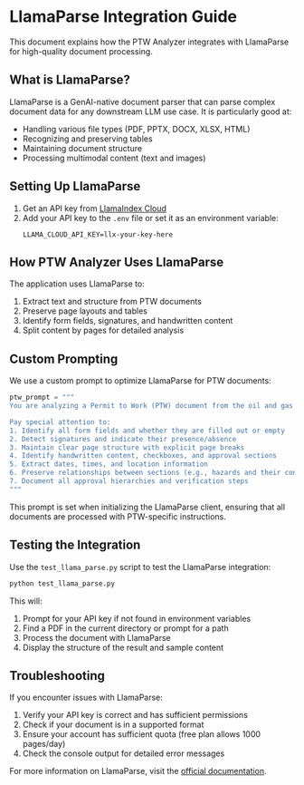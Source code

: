 # LlamaParse Integration Guide

This document explains how the PTW Analyzer integrates with LlamaParse for high-quality document processing.

## What is LlamaParse?

LlamaParse is a GenAI-native document parser that can parse complex document data for any downstream LLM use case. It is particularly good at:

- Handling various file types (PDF, PPTX, DOCX, XLSX, HTML)
- Recognizing and preserving tables
- Maintaining document structure
- Processing multimodal content (text and images)

## Setting Up LlamaParse

1. Get an API key from [LlamaIndex Cloud](https://cloud.llamaindex.ai/api-key)
2. Add your API key to the `.env` file or set it as an environment variable:
   ```
   LLAMA_CLOUD_API_KEY=llx-your-key-here
   ```

## How PTW Analyzer Uses LlamaParse

The application uses LlamaParse to:

1. Extract text and structure from PTW documents
2. Preserve page layouts and tables
3. Identify form fields, signatures, and handwritten content
4. Split content by pages for detailed analysis

## Custom Prompting

We use a custom prompt to optimize LlamaParse for PTW documents:

```python
ptw_prompt = """
You are analyzing a Permit to Work (PTW) document from the oil and gas industry.

Pay special attention to:
1. Identify all form fields and whether they are filled out or empty
2. Detect signatures and indicate their presence/absence
3. Maintain clear page structure with explicit page breaks
4. Identify handwritten content, checkboxes, and approval sections
5. Extract dates, times, and location information
6. Preserve relationships between sections (e.g., hazards and their controls)
7. Document all approval hierarchies and verification steps
"""
```

This prompt is set when initializing the LlamaParse client, ensuring that all documents are processed with PTW-specific instructions.

## Testing the Integration

Use the `test_llama_parse.py` script to test the LlamaParse integration:

```bash
python test_llama_parse.py
```

This will:
1. Prompt for your API key if not found in environment variables
2. Find a PDF in the current directory or prompt for a path
3. Process the document with LlamaParse
4. Display the structure of the result and sample content

## Troubleshooting

If you encounter issues with LlamaParse:

1. Verify your API key is correct and has sufficient permissions
2. Check if your document is in a supported format
3. Ensure your account has sufficient quota (free plan allows 1000 pages/day)
4. Check the console output for detailed error messages

For more information on LlamaParse, visit the [official documentation](https://docs.llamaindex.ai/en/stable/examples/llama_parse/).